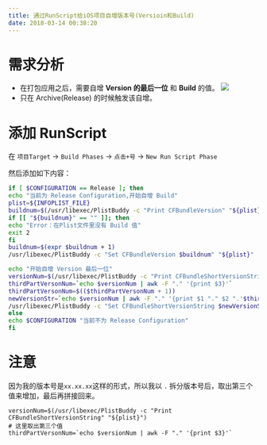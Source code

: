 ```yaml
---
title: 通过RunScript给iOS项目自增版本号(Versioin和Build)
date: 2018-03-14 00:38:20
---
```


# 需求分析
- 在打包应用之后，需要自增 **Version 的最后一位** 和 **Build** 的值。
![](https://user-gold-cdn.xitu.io/2018/3/14/162201d291ebc6c1?w=690&h=136&f=png&s=11268)
- 只在 Archive(Release) 的时候触发该自增。

<!-- more -->

# 添加 RunScript
在 `项目Target` -> `Build Phases` -> `点击+号` -> `New Run Script Phase`

然后添加如下内容：
```Bash
if [ $CONFIGURATION == Release ]; then
echo "当前为 Release Configuration,开始自增 Build"
plist=${INFOPLIST_FILE}
buildnum=$(/usr/libexec/PlistBuddy -c "Print CFBundleVersion" "${plist}")
if [[ "${buildnum}" == "" ]]; then
echo "Error：在Plist文件里没有 Build 值"
exit 2
fi
buildnum=$(expr $buildnum + 1)
/usr/libexec/PlistBuddy -c "Set CFBundleVersion $buildnum" "${plist}"

echo "开始自增 Version 最后一位"
versionNum=$(/usr/libexec/PlistBuddy -c "Print CFBundleShortVersionString" "${plist}")
thirdPartVersonNum=`echo $versionNum | awk -F "." '{print $3}'`
thirdPartVersonNum=$(($thirdPartVersonNum + 1))
newVersionStr=`echo $versionNum | awk -F "." '{print $1 "." $2 ".'$thirdPartVersonNum'" }'`
/usr/libexec/PlistBuddy -c "Set CFBundleShortVersionString $newVersionStr" "${plist}"
else
echo $CONFIGURATION "当前不为 Release Configuration"
fi
```

# 注意
因为我的版本号是`xx.xx.xx`这样的形式，所以我以 `.` 拆分版本号后，取出第三个值来增加，最后再拼接回来。
```
versionNum=$(/usr/libexec/PlistBuddy -c "Print CFBundleShortVersionString" "${plist}")
# 这里取出第三个值
thirdPartVersonNum=`echo $versionNum | awk -F "." '{print $3}'`
```
